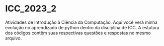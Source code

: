 # ICC_2023_2
  Atividades de Introdução à Ciência da Computação. Aqui você verá minha evolução no aprendizado de python dentro da disciplina de ICC.
  A estutura dos códigos contêm suas respectivas questões e respostas no mesmo arquivo.
